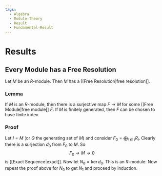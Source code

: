 ```yaml
---
tags:
  - Algebra
  - Module-Theory
  - Result
  - Fundamental-Result
---
```

# Results

## Every Module has a Free Resolution

Let $M$ be an $R$-module. Then $M$ has a [[Free Resolution|free resolution]].
### Lemma

If $M$ is an $R$-module, then there is a surjective map $F \to M$ for some [[Free Module|free module]] $F$. If $M$ is finitely generated, then $F$ can be chosen to have finite index.

### Proof
 Let $I = M$ (or $G$ the generating set of $M$) and consider $F_{0} = \bigoplus_{i \in I} R_{i}$. Clearly there is a surjection $d_{0}$ from $F_{0}$ to $M$. So 
$$
F_{0} \to M \to 0
$$
is [[Exact Sequence|exact]]. Now let $N_{0} = \mathrm{ker}\, d_{0}$. This is an $R$-module. Now repeat the proof above for $N_{0}$ to get $N_{1}$ and proceed by induction.
